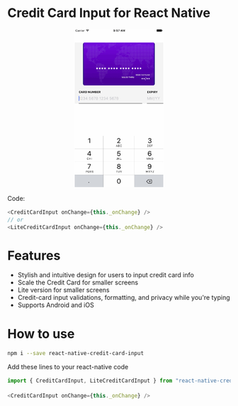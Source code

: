 # Credit Card Input for React Native

<p align="center">
<img src="https://github.com/Tyler-LeDuc/Credit-Card-Input/blob/master/preview-ios.gif?raw=true" width=200/>
</p>

Code:

```js
<CreditCardInput onChange={this._onChange} />
// or
<LiteCreditCardInput onChange={this._onChange} />
```


# Features
* Stylish and intuitive design for users to input credit card info
* Scale the Credit Card for smaller screens
* Lite version for smaller screens
* Credit-card input validations, formatting, and privacy while you're typing
* Supports Android and iOS

# How to use

```bash
npm i --save react-native-credit-card-input
```

Add these lines to your react-native code

```js
import { CreditCardInput, LiteCreditCardInput } from "react-native-credit-card-input";

<CreditCardInput onChange={this._onChange} />

```